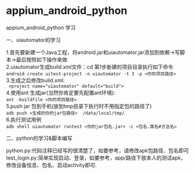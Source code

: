 # appium_android_python
appium_android_python 学习

一、uiautomator的学习  

1.首先要新建一个Java工程，将android.jar和uiautomator.jar添加到依赖->写脚本->最后按照如下操作来做  
2.uiautomator生成build.xml文件：cd 第1步新建的项目目录执行如下命令  
```android create uitest-project -n uiautomator -t 3 -p <你的项目路径>```  
3.生成之后修改build.xml:  
``` <project name="uiautomator" default="build">```  
4.使用ant 生成jar(当然你肯定要先配置ant环境):  
```ant -buildfile <你的项目路径>```  
5.push jar 包到手机(放到tmp目录下执行时不用指定包的路径了)  
```adb push <生成的你的jar包路径>  /data/local/tmp/```  
6.执行测试用例  
```adb shell uiautomator runtest <你的jar包名.jar> -c <包名.类名#方法名>```  

二、python的学习&脚本编写

python.py:代码注释已经写的很清楚了，如要参考，请修改apk包路径、包名即可  
test_login.py:简单实现启动、登录，如要参考，app/路径下放本人的测试apk，修改设备信息、包名、启动activity即可.

